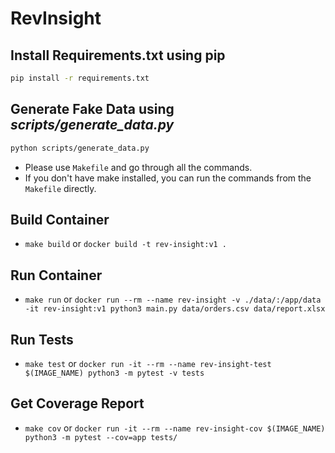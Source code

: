 # RevInsight

## Install Requirements.txt using pip
```bash
pip install -r requirements.txt
```

## Generate Fake Data using *scripts/generate_data.py*
```bash
python scripts/generate_data.py
```

- Please use `Makefile` and go through all the commands.
- If you don't have make installed, you can run the commands from the `Makefile` directly.

## Build Container
- `make build` or `docker build -t rev-insight:v1 .`

## Run Container
- `make run` or `docker run --rm --name rev-insight -v ./data/:/app/data -it rev-insight:v1 python3 main.py data/orders.csv data/report.xlsx`

## Run Tests
- `make test` or `docker run -it --rm --name rev-insight-test $(IMAGE_NAME) python3 -m pytest -v tests`

## Get Coverage Report
- `make cov` or `docker run -it --rm --name rev-insight-cov $(IMAGE_NAME) python3 -m pytest --cov=app tests/`
